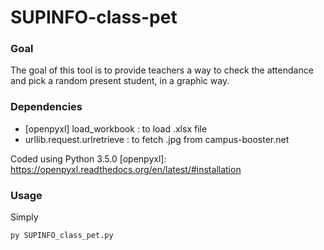 # SUPINFO-class-pet

### Goal
The goal of this tool is to provide teachers a way to check the attendance and pick a random present student, in a graphic way.

### Dependencies
  - [openpyxl] load_workbook : to load .xlsx file
  - urllib.request.urlretrieve : to fetch .jpg from campus-booster.net
  
Coded using Python 3.5.0
[openpyxl]: <https://openpyxl.readthedocs.org/en/latest/#installation>

### Usage
Simply
```py
py SUPINFO_class_pet.py
```
